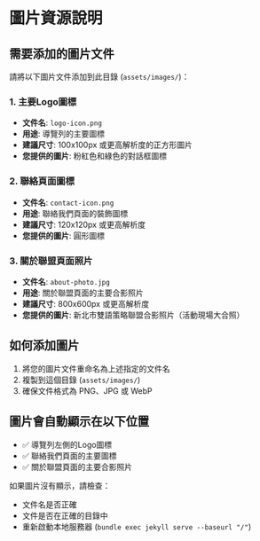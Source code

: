 # 圖片資源說明

## 需要添加的圖片文件

請將以下圖片文件添加到此目錄 (`assets/images/`)：

### 1. 主要Logo圖標
- **文件名**: `logo-icon.png`
- **用途**: 導覽列的主要圖標
- **建議尺寸**: 100x100px 或更高解析度的正方形圖片
- **您提供的圖片**: 粉紅色和綠色的對話框圖標

### 2. 聯絡頁面圖標  
- **文件名**: `contact-icon.png`
- **用途**: 聯絡我們頁面的裝飾圖標
- **建議尺寸**: 120x120px 或更高解析度
- **您提供的圖片**: 圓形圖標

### 3. 關於聯盟頁面照片
- **文件名**: `about-photo.jpg`
- **用途**: 關於聯盟頁面的主要合影照片
- **建議尺寸**: 800x600px 或更高解析度
- **您提供的圖片**: 新北市雙語策略聯盟合影照片（活動現場大合照）

## 如何添加圖片

1. 將您的圖片文件重命名為上述指定的文件名
2. 複製到這個目錄 (`assets/images/`)
3. 確保文件格式為 PNG、JPG 或 WebP

## 圖片會自動顯示在以下位置

- ✅ 導覽列左側的Logo圖標
- ✅ 聯絡我們頁面的主要圖標
- ✅ 關於聯盟頁面的主要合影照片

如果圖片沒有顯示，請檢查：
- 文件名是否正確
- 文件是否在正確的目錄中
- 重新啟動本地服務器 (`bundle exec jekyll serve --baseurl "/"`) 